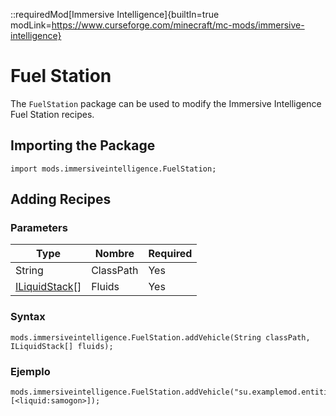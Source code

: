 ::requiredMod[Immersive Intelligence]{builtIn=true modLink=https://www.curseforge.com/minecraft/mc-mods/immersive-intelligence}

# Fuel Station

The `FuelStation` package can be used to modify the Immersive Intelligence Fuel Station recipes.

## Importing the Package

```zenscript
import mods.immersiveintelligence.FuelStation;
```

## Adding Recipes

### Parameters

| Type                                             | Nombre    | Required |
| ------------------------------------------------ | --------- | -------- |
| String                                           | ClassPath | Yes      |
| [ILiquidStack](/Vanilla/Liquids/ILiquidStack/)[] | Fluids    | Yes      |

### Syntax

```zenscript
mods.immersiveintelligence.FuelStation.addVehicle(String classPath, ILiquidStack[] fluids);
```

### Ejemplo

```zenscript
mods.immersiveintelligence.FuelStation.addVehicle("su.examplemod.entities.cars.lada", [<liquid:samogon>]);
```